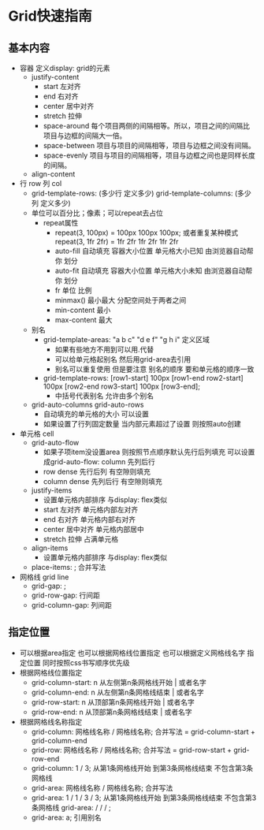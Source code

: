 # Grid快速指南
## 基本内容
- 容器 定义display: grid的元素
    - justify-content
        - start 左对齐
        - end 右对齐
        - center 居中对齐
        - stretch 拉伸
        - space-around 每个项目两侧的间隔相等。所以，项目之间的间隔比项目与边框的间隔大一倍。
        - space-between 项目与项目的间隔相等，项目与边框之间没有间隔。
        - space-evenly 项目与项目的间隔相等，项目与边框之间也是同样长度的间隔。
    - align-content
- 行 row 列 col
    - grid-template-rows: (多少行 定义多少) grid-template-columns: (多少列 定义多少)
    - 单位可以百分比；像素；可以repeat去占位
        - repeat属性
            - repeat(3, 100px) = 100px 100px 100px; 或者重复某种模式 repeat(3, 1fr 2fr) = 1fr 2fr 1fr 2fr 1fr 2fr
            - auto-fill 自动填充 容器大小位置 单元格大小已知 由浏览器自动帮你 划分
            - auto-fit 自动填充 容器大小位置 单元格大小未知 由浏览器自动帮你 划分
            - fr 单位 比例
            - minmax() 最小最大 分配空间处于两者之间
            - min-content 最小
            - max-content 最大
    - 别名
        - grid-template-areas: "a b c" "d e f" "g h i" 定义区域
            - 如果有些地方不用到可以用.代替
            - 可以给单元格起别名 然后用grid-area去引用
            - 别名可以重复使用 但是要注意 别名的顺序 要和单元格的顺序一致
        - grid-template-rows: [row1-start] 100px [row1-end row2-start] 100px [row2-end row3-start] 100px [row3-end];
            - 中括号代表别名 允许由多个别名
    - grid-auto-columns grid-auto-rows
        - 自动填充的单元格的大小 可以设置
        - 如果设置了行列固定数量 当内部元素超过了设置 则按照auto创建
- 单元格 cell
    - grid-auto-flow
        - 如果子项item没设置area 则按照节点顺序默认先行后列填充 可以设置成grid-auto-flow: column 先列后行
        - row dense 先行后列 有空隙则填充
        - column dense 先列后行 有空隙则填充
    - justify-items
        - 设置单元格内部排序 与display: flex类似
        - start 左对齐 单元格内部左对齐
        - end 右对齐 单元格内部右对齐
        - center 居中对齐 单元格内部居中
        - stretch 拉伸 占满单元格
    - align-items
        - 设置单元格内部排序 与display: flex类似
    - place-items:  <align-items> <justify-items>; 合并写法
- 网格线 grid line
    - grid-gap: <grid-row-gap> <grid-column-gap>;
    - grid-row-gap: 行间距
    - grid-column-gap: 列间距

## 指定位置
- 可以根据area指定 也可以根据网格线位置指定 也可以根据定义网格线名字 指定位置 同时按照css书写顺序优先级
- 根据网格线位置指定
    - grid-column-start: n 从左侧第n条网格线开始   | 或者名字
    - grid-column-end: n  从左侧第n条网格线结束   | 或者名字
    - grid-row-start: n  从顶部第n条网格线开始   | 或者名字
    - grid-row-end: n  从顶部第n条网格线结束   | 或者名字
- 根据网格线名称指定
    - grid-column: 网格线名称 / 网格线名称; 合并写法 =  grid-column-start +  grid-column-end
    - grid-row: 网格线名称 / 网格线名称; 合并写法 =  grid-row-start +  grid-row-end
    - grid-column: 1 / 3; 从第1条网格线开始 到第3条网格线结束 不包含第3条网格线
    - grid-area: 网格线名称 / 网格线名称; 合并写法
    - grid-area: 1 / 1 / 3 / 3; 从第1条网格线开始 到第3条网格线结束 不包含第3条网格线 grid-area: <row-start> / <column-start> / <row-end> / <column-end>;
    - grid-area: a; 引用别名